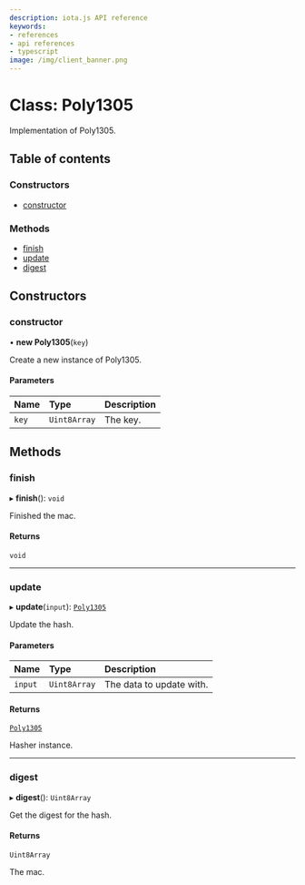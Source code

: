```yaml
---
description: iota.js API reference
keywords:
- references
- api references
- typescript
image: /img/client_banner.png
---
```

# Class: Poly1305

Implementation of Poly1305.

## Table of contents

### Constructors

- [constructor](Poly1305.md#constructor)

### Methods

- [finish](Poly1305.md#finish)
- [update](Poly1305.md#update)
- [digest](Poly1305.md#digest)

## Constructors

### constructor

• **new Poly1305**(`key`)

Create a new instance of Poly1305.

#### Parameters

| Name | Type | Description |
| :------ | :------ | :------ |
| `key` | `Uint8Array` | The key. |

## Methods

### finish

▸ **finish**(): `void`

Finished the mac.

#### Returns

`void`

___

### update

▸ **update**(`input`): [`Poly1305`](Poly1305.md)

Update the hash.

#### Parameters

| Name | Type | Description |
| :------ | :------ | :------ |
| `input` | `Uint8Array` | The data to update with. |

#### Returns

[`Poly1305`](Poly1305.md)

Hasher instance.

___

### digest

▸ **digest**(): `Uint8Array`

Get the digest for the hash.

#### Returns

`Uint8Array`

The mac.
